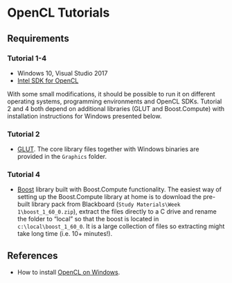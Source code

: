 # OpenCL Tutorials

## Requirements

### Tutorial 1-4
 - Windows 10, Visual Studio 2017
 - [Intel SDK for OpenCL](https://software.intel.com/en-us/intel-opencl)
 
With some small modifications, it should be possible to run it on different operating systems, programming environments and OpenCL SDKs. Tutorial 2 and 4 both depend on additional libraries (GLUT and Boost.Compute) with installation instructions for Windows presented below.

### Tutorial 2
 - [GLUT](https://www.opengl.org/resources/libraries/glut/). The core library files together with Windows binaries are provided in the `Graphics` folder.  
 
### Tutorial 4
 - [Boost](https://www.boost.org/) library built with Boost.Compute functionality. The easiest way of setting up the Boost.Compute library at home is to download the pre-built library pack from Blackboard (`Study Materials\Week 1\boost_1_60_0.zip`), extract the files directly to a C drive and rename the folder to “local” so that the boost is located in `c:\local\boost_1_60_0`. It is a large collection of files so extracting might take long time (i.e. 10+ minutes!).

## References
 - How to install [OpenCL on Windows](http://streamcomputing.eu/blog/2015-03-16/how-to-install-opencl-on-windows/).
